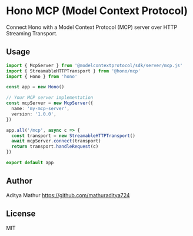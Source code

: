 # Hono MCP (Model Context Protocol)

Connect Hono with a Model Context Protocol (MCP) server over HTTP Streaming Transport.

## Usage

```ts
import { McpServer } from '@modelcontextprotocol/sdk/server/mcp.js'
import { StreamableHTTPTransport } from '@hono/mcp'
import { Hono } from 'hono'

const app = new Hono()

// Your MCP server implementation
const mcpServer = new McpServer({
  name: 'my-mcp-server',
  version: '1.0.0',
})

app.all('/mcp', async c => {
  const transport = new StreamableHTTPTransport()
  await mcpServer.connect(transport)
  return transport.handleRequest(c)
})

export default app
```

## Author

Aditya Mathur <https://github.com/mathuraditya724>

## License

MIT
